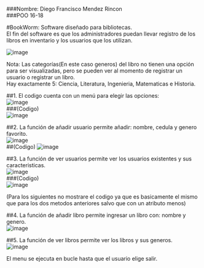 ###Nombre: Diego Francisco Mendez Rincon  
###POO 16-18  
  
#BookWorm: Software diseñado para bibliotecas.  
El fin del software es que los administradores puedan llevar registro de los libros en inventario y los usuarios que los utilizan.  
  
![image](https://github.com/user-attachments/assets/60edafc8-5b17-4ad1-acb2-6d2fcbb7abc8)  
  
Nota: Las categorías(En este caso generos) del libro no tienen una opción para ser visualizadas, pero se pueden ver al momento de registrar un usuario o registrar un libro.  
Hay exactamente 5: Ciencia, Literatura, Ingenieria, Matematicas e Historia.  
  
##1. El codigo cuenta con un menú para elegir las opciones:  
![image](https://github.com/user-attachments/assets/b15c8cc0-7094-4c00-9ecf-9d04b889575f)  
###(Codigo)  
![image](https://github.com/user-attachments/assets/9b644f7c-2a50-4373-a860-6d483b3b8dcf)  
  
##2. La función de añadir usuario permite añadir: nombre, cedula y genero favorito.  
![image](https://github.com/user-attachments/assets/144476e9-7936-4713-b9d0-406c29aa9405)  
##(Codigo)
![image](https://github.com/user-attachments/assets/77225b1d-13aa-4a9f-b06c-8b0f73cef3a9)  
  
##3. La función de ver usuarios permite ver los usuarios existentes y sus caracteristicas.  
![image](https://github.com/user-attachments/assets/d5b7bc11-798c-4a38-9926-8f29378ab2d9)  
###(Codigo)  
![image](https://github.com/user-attachments/assets/f1eeab6a-b9e0-4f14-bc90-cbf31df3719e)  
  
(Para los siguientes no mostrare el codigo ya que es basicamente el mismo que para los dos metodos anteriores salvo que con un atributo menos)  
  
##4. La función de añadir libro permite ingresar un libro con: nombre y genero.  
![image](https://github.com/user-attachments/assets/a0d93da6-e0e7-4a4a-aa2d-f32549cfbb44)
  
##5. La función de ver libros permite ver los libros y sus generos.  
![image](https://github.com/user-attachments/assets/218cb37c-8621-4c47-afef-1537646e7918)  
  
El menu se ejecuta en bucle hasta que el usuario elige salir.  

